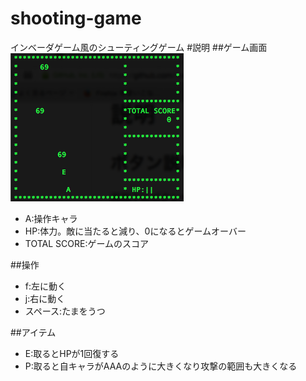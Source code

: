 # shooting-game
インベーダゲーム風のシューティングゲーム
#説明
##ゲーム画面
![ゲーム画面](game.png)
- A:操作キャラ
- HP:体力。敵に当たると減り、0になるとゲームオーバー
- TOTAL SCORE:ゲームのスコア

##操作
- f:左に動く
- j:右に動く
- スペース:たまをうつ

##アイテム
- E:取るとHPが1回復する
- P:取ると自キャラがAAAのように大きくなり攻撃の範囲も大きくなる


